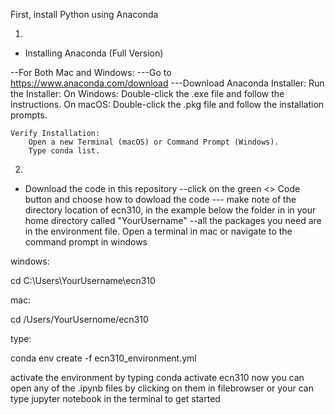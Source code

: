 First, install Python using Anaconda 

1. 
- Installing Anaconda (Full Version)

--For Both Mac and Windows:
---Go to https://www.anaconda.com/download
---Download Anaconda Installer:
    Run the Installer:
        On Windows:
            Double-click the .exe file and follow the instructions.
        On macOS:
            Double-click the .pkg file and follow the installation prompts.

    Verify Installation:
        Open a new Terminal (macOS) or Command Prompt (Windows).
        Type conda list.

2. 
- Download the code in this repository
--click on the green <> Code button and choose how to dowload the code
--- make note of the directory location of ecn310, in the example below the folder in in your home directory called "YourUsername"
--all the packages you need are in the environment file. Open a terminal in mac or navigate to the command prompt in windows

windows:

cd C:\Users\YourUsername\ecn310

mac:

cd /Users/YourUsernome/ecn310 

type: 

conda env create -f ecn310_environment.yml

activate the environment by typing 
conda activate ecn310
now you can open any of the .ipynb files by clicking on them in filebrowser or your can type jupyter notebook in the terminal to get started
